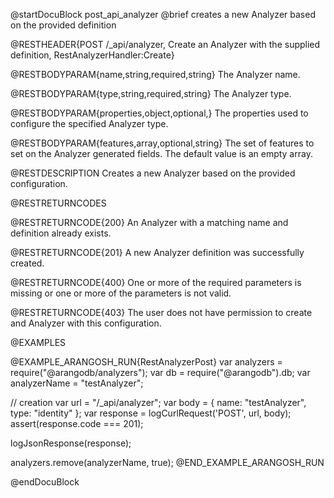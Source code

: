 @startDocuBlock post_api_analyzer
@brief creates a new Analyzer based on the provided definition

@RESTHEADER{POST /_api/analyzer, Create an Analyzer with the supplied definition, RestAnalyzerHandler:Create}

@RESTBODYPARAM{name,string,required,string}
The Analyzer name.

@RESTBODYPARAM{type,string,required,string}
The Analyzer type.

@RESTBODYPARAM{properties,object,optional,}
The properties used to configure the specified Analyzer type.

@RESTBODYPARAM{features,array,optional,string}
The set of features to set on the Analyzer generated fields.
The default value is an empty array.

@RESTDESCRIPTION
Creates a new Analyzer based on the provided configuration.

@RESTRETURNCODES

@RESTRETURNCODE{200}
An Analyzer with a matching name and definition already exists.

@RESTRETURNCODE{201}
A new Analyzer definition was successfully created.

@RESTRETURNCODE{400}
One or more of the required parameters is missing or one or more of the parameters
is not valid.

@RESTRETURNCODE{403}
The user does not have permission to create and Analyzer with this configuration.

@EXAMPLES

@EXAMPLE_ARANGOSH_RUN{RestAnalyzerPost}
  var analyzers = require("@arangodb/analyzers");
  var db = require("@arangodb").db;
  var analyzerName = "testAnalyzer";

  // creation
  var url = "/_api/analyzer";
  var body = {
    name: "testAnalyzer",
    type: "identity"
  };
  var response = logCurlRequest('POST', url, body);
  assert(response.code === 201);

  logJsonResponse(response);

  analyzers.remove(analyzerName, true);
@END_EXAMPLE_ARANGOSH_RUN

@endDocuBlock
